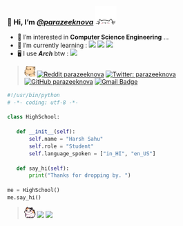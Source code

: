  ### 👋 Hi, I’m [***@parazeeknova***](https://github.com/parazeeknova) <img src="https://github.com/parazeeknova/parazeeknova/blob/main/Neko.gif?raw=true" width="50"></h2> 
- 👀 I’m interested in **Computer Science Engineering** ...
- 🌱 I’m currently learning : 
![](https://img.shields.io/badge/OS-Linux-informational?style=flat&logo=linux&logoColor=white&color=6aa6f8) 
![](https://img.shields.io/badge/Code-Python-informational?style=flat&logo=python&logoColor=white&color=6aa6f8)
![](https://img.shields.io/badge/Tools-PostgreSQL-informational?style=flat&logo=postgresql&logoColor=white&color=6aa6f8)
- 🖥️ I use ***Arch*** btw : ![](https://img.shields.io/badge/Arch_Linux-1793D1?style=flat&logo=arch-linux&logoColor=white)

> <img src="https://github.com/parazeeknova/parazeeknova/blob/main/HyprNeko.gif?raw=true" width="25" />  [![Reddit parazeeknova ](https://img.shields.io/reddit/user-karma/combined/parazeeknova?style=social)](https://www.reddit.com/user/parazeeknova) [![Twitter: parazeeknova](https://img.shields.io/twitter/follow/parazeeknova?style=social)](https://twitter.com/parazeeknova) [![GitHub parazeeknova](https://img.shields.io/github/followers/parazeeknova?label=follow&style=social)](https://github.com/parazeeknova)  [![Gmail Badge](https://img.shields.io/badge/-harshsahu049@gmail.com-c14438?style=flat&logo=Gmail&logoColor=white&link=mailto:harshsahu049@gmail.com)](mailto:harshsahu049@gmail.com)

 ```python
#!/usr/bin/python
# -*- coding: utf-8 -*-

class HighSchool:

    def __init__(self):
        self.name = "Harsh Sahu"
        self.role = "Student"
        self.language_spoken = ["in_HI", "en_US"]

    def say_hi(self):
        print("Thanks for dropping by. ")

me = HighSchool()
me.say_hi()
``` 
> <img src="https://github.com/parazeeknova/parazeeknova/blob/main/RollinNeko.gif?raw=true" width="25" />  ![](https://img.shields.io/github/last-commit/parazeeknova/parazeeknova) 
![](https://img.shields.io/github/commit-activity/m/parazeeknova/parazeeknova) 


<!---
parazeeknova/parazeeknova is a ✨ special ✨ repository because its `README.md` (this file) appears on your GitHub profile.
You can click the Preview link to take a look at your changes.
--->

